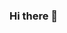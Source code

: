 ### Hi there 👋

<!--
**FreddyLimachi/freddylimachi** is a ✨ _special_ ✨ repository because its `README.md` (this file) appears on your GitHub profile.

![me](https://github.com/FreddyLimachi/freddylimachi/issues/1#issue-843933933)
